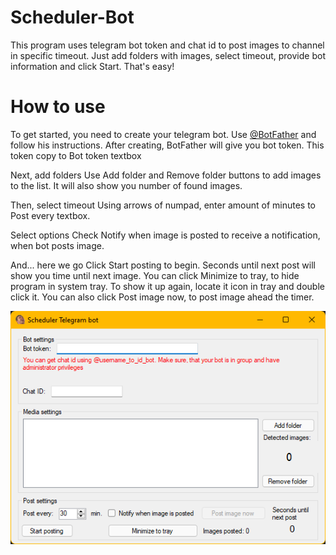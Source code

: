 # Scheduler-Bot
 This program uses telegram bot token and chat id to post images to channel in specific timeout. Just add folders with images, select timeout, provide bot information and click Start. That's easy!

# How to use

To get started, you need to create your telegram bot. Use [@BotFather](https://t.me/BotFather) and follow his instructions.
After creating, BotFather will give you bot token. This token copy to Bot token textbox

Next, add folders
Use Add folder and Remove folder buttons to add images to the list. It will also show you number of found images.

Then, select timeout
Using arrows of numpad, enter amount of minutes to Post every textbox.

Select options
Check Notify when image is posted to receive a notification, when bot posts image.

And... here we go
Click Start posting to begin. Seconds until next post will show you time until next image.
You can click Minimize to tray, to hide program in system tray. To show it up again, locate it icon in tray and double click it.
You can also click Post image now, to post image ahead the timer.

![Screenshot](/images/screen.png)